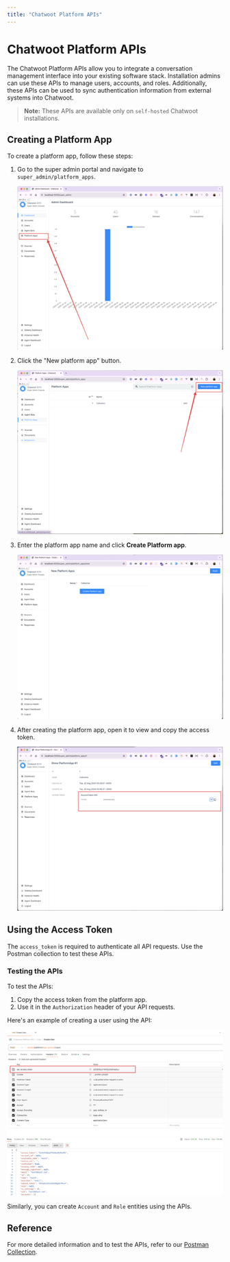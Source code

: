 ```yaml
---
title: "Chatwoot Platform APIs"
---
```


# Chatwoot Platform APIs

The Chatwoot Platform APIs allow you to integrate a conversation management interface into your existing software stack. Installation admins can use these APIs to manage users, accounts, and roles. Additionally, these APIs can be used to sync authentication information from external systems into Chatwoot.

> **Note:** These APIs are available only on `self-hosted` Chatwoot installations.

## Creating a Platform App

To create a platform app, follow these steps:

1. Go to the super admin portal and navigate to `super_admin/platform_apps`.

   ![Super Admin Portal](./images/platform-app/super_admin.png)

2. Click the "New platform app" button.

   ![Platform Apps Home](./images/platform-app/platform-home.png)

3. Enter the platform app name and click **Create Platform app**.

   ![Create Platform App](./images/platform-app/platform-create.png)

4. After creating the platform app, open it to view and copy the access token.

   ![Platform App Access Token](./images/platform-app/platform-access-token.png)

## Using the Access Token

The `access_token` is required to authenticate all API requests. Use the Postman collection to test these APIs.

### Testing the APIs

To test the APIs:

1. Copy the access token from the platform app.
2. Use it in the `Authorization` header of your API requests.

Here's an example of creating a user using the API:

![Create User API](./images/platform-app/create-user.png)

Similarly, you can create `Account` and `Role` entities using the APIs.

## Reference

For more detailed information and to test the APIs, refer to our [Postman Collection](https://www.postman.com/chatwoot/workspace/chatwoot-apis/collection/162770-e5451b69-9f97-489b-b352-4ca7d8d82aff).
